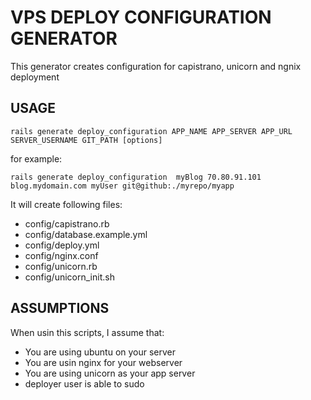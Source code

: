 VPS DEPLOY CONFIGURATION GENERATOR
==================================

This generator creates configuration for capistrano, unicorn and ngnix deployment

USAGE
-----

`rails generate deploy_configuration APP_NAME APP_SERVER APP_URL SERVER_USERNAME GIT_PATH [options]`

for example:

`rails generate deploy_configuration  myBlog 70.80.91.101 blog.mydomain.com myUser git@github:./myrepo/myapp`

It will create following files:
+ 	config/capistrano.rb
+ 	config/database.example.yml
+ 	config/deploy.yml
+ 	config/nginx.conf
+ 	config/unicorn.rb
+ 	config/unicorn_init.sh

ASSUMPTIONS
------------

When usin this scripts, I assume that:
- You are using ubuntu on your server
- You are usin nginx for your webserver
- You are using unicorn as your app server
- deployer user is able to sudo

